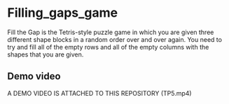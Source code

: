 # Filling_gaps_game
Fill the Gap is the Tetris-style puzzle game in which you are given three different shape blocks in a random order over and over again. You need to try and fill all of the empty rows and all of the empty columns with the shapes that you are given.

## Demo video

A DEMO VIDEO IS ATTACHED TO THIS REPOSITORY (TP5.mp4)
